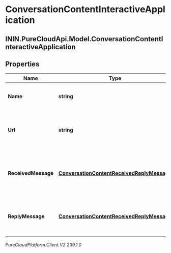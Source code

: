 # ConversationContentInteractiveApplication

## ININ.PureCloudApi.Model.ConversationContentInteractiveApplication

## Properties

|Name | Type | Description | Notes|
|------------ | ------------- | ------------- | -------------|
| **Name** | **string** | The name of the message app. | [optional] |
| **Url** | **string** | Contains the data that is sent to the message app. | [optional] |
| **ReceivedMessage** | [**ConversationContentReceivedReplyMessage**](ConversationContentReceivedReplyMessage) | The message displayed in the received message bubble. | [optional] |
| **ReplyMessage** | [**ConversationContentReceivedReplyMessage**](ConversationContentReceivedReplyMessage) | The message displayed in the reply message bubble. | [optional] |



_PureCloudPlatform.Client.V2 239.1.0_
